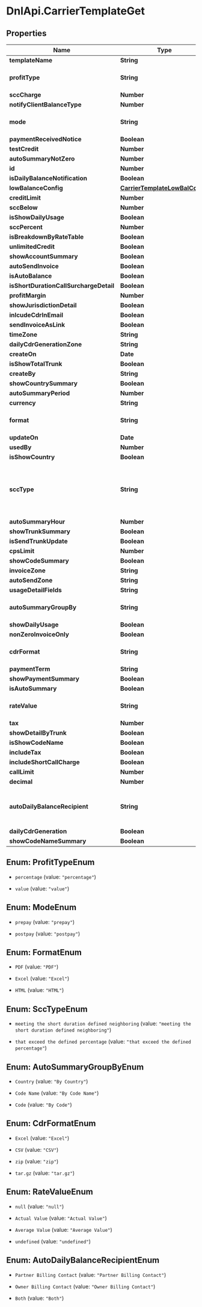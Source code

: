 # DnlApi.CarrierTemplateGet

## Properties
Name | Type | Description | Notes
------------ | ------------- | ------------- | -------------
**templateName** | **String** |  | [optional] 
**profitType** | **String** |  | [optional] [default to &#39;percentage&#39;]
**sccCharge** | **Number** |  | [optional] 
**notifyClientBalanceType** | **Number** |  | [optional] 
**mode** | **String** |  | [optional] [default to &#39;prepay&#39;]
**paymentReceivedNotice** | **Boolean** |  | [optional] 
**testCredit** | **Number** |  | [optional] 
**autoSummaryNotZero** | **Number** |  | [optional] 
**id** | **Number** |  | [optional] 
**isDailyBalanceNotification** | **Boolean** |  | [optional] 
**lowBalanceConfig** | [**CarrierTemplateLowBalConfig**](CarrierTemplateLowBalConfig.md) |  | [optional] 
**creditLimit** | **Number** |  | [optional] 
**sccBelow** | **Number** |  | [optional] 
**isShowDailyUsage** | **Boolean** |  | [optional] 
**sccPercent** | **Number** |  | [optional] 
**isBreakdownByRateTable** | **Boolean** |  | [optional] 
**unlimitedCredit** | **Boolean** |  | [optional] 
**showAccountSummary** | **Boolean** |  | [optional] 
**autoSendInvoice** | **Boolean** |  | [optional] 
**isAutoBalance** | **Boolean** |  | [optional] 
**isShortDurationCallSurchargeDetail** | **Boolean** |  | [optional] 
**profitMargin** | **Number** |  | [optional] 
**showJurisdictionDetail** | **Boolean** |  | [optional] 
**inlcudeCdrInEmail** | **Boolean** |  | [optional] 
**sendInvoiceAsLink** | **Boolean** |  | [optional] 
**timeZone** | **String** |  | [optional] 
**dailyCdrGenerationZone** | **String** |  | [optional] 
**createOn** | **Date** |  | [optional] 
**isShowTotalTrunk** | **Boolean** |  | [optional] 
**createBy** | **String** |  | [optional] 
**showCountrySummary** | **Boolean** |  | [optional] 
**autoSummaryPeriod** | **Number** |  | [optional] 
**currency** | **String** |  | [optional] 
**format** | **String** |  | [optional] [default to &#39;PDF&#39;]
**updateOn** | **Date** |  | [optional] 
**usedBy** | **Number** |  | [optional] 
**isShowCountry** | **Boolean** |  | [optional] 
**sccType** | **String** |  | [optional] [default to &#39;meeting the short duration defined neighboring&#39;]
**autoSummaryHour** | **Number** |  | [optional] 
**showTrunkSummary** | **Boolean** |  | [optional] 
**isSendTrunkUpdate** | **Boolean** |  | [optional] 
**cpsLimit** | **Number** |  | [optional] 
**showCodeSummary** | **Boolean** |  | [optional] 
**invoiceZone** | **String** |  | [optional] 
**autoSendZone** | **String** |  | [optional] 
**usageDetailFields** | **String** |  | [optional] 
**autoSummaryGroupBy** | **String** |  | [optional] [default to &#39;By Country&#39;]
**showDailyUsage** | **Boolean** |  | [optional] 
**nonZeroInvoiceOnly** | **Boolean** |  | [optional] 
**cdrFormat** | **String** |  | [optional] [default to &#39;Excel&#39;]
**paymentTerm** | **String** |  | [optional] 
**showPaymentSummary** | **Boolean** |  | [optional] 
**isAutoSummary** | **Boolean** |  | [optional] 
**rateValue** | **String** |  | [optional] [default to &#39;null&#39;]
**tax** | **Number** |  | [optional] 
**showDetailByTrunk** | **Boolean** |  | [optional] 
**isShowCodeName** | **Boolean** |  | [optional] 
**includeTax** | **Boolean** |  | [optional] 
**includeShortCallCharge** | **Boolean** |  | [optional] 
**callLimit** | **Number** |  | [optional] 
**decimal** | **Number** |  | [optional] 
**autoDailyBalanceRecipient** | **String** |  | [optional] [default to &#39;Partner Billing Contact&#39;]
**dailyCdrGeneration** | **Boolean** |  | [optional] 
**showCodeNameSummary** | **Boolean** |  | [optional] 


<a name="ProfitTypeEnum"></a>
## Enum: ProfitTypeEnum


* `percentage` (value: `"percentage"`)

* `value` (value: `"value"`)




<a name="ModeEnum"></a>
## Enum: ModeEnum


* `prepay` (value: `"prepay"`)

* `postpay` (value: `"postpay"`)




<a name="FormatEnum"></a>
## Enum: FormatEnum


* `PDF` (value: `"PDF"`)

* `Excel` (value: `"Excel"`)

* `HTML` (value: `"HTML"`)




<a name="SccTypeEnum"></a>
## Enum: SccTypeEnum


* `meeting the short duration defined neighboring` (value: `"meeting the short duration defined neighboring"`)

* `that exceed the defined percentage` (value: `"that exceed the defined percentage"`)




<a name="AutoSummaryGroupByEnum"></a>
## Enum: AutoSummaryGroupByEnum


* `Country` (value: `"By Country"`)

* `Code Name` (value: `"By Code Name"`)

* `Code` (value: `"By Code"`)




<a name="CdrFormatEnum"></a>
## Enum: CdrFormatEnum


* `Excel` (value: `"Excel"`)

* `CSV` (value: `"CSV"`)

* `zip` (value: `"zip"`)

* `tar.gz` (value: `"tar.gz"`)




<a name="RateValueEnum"></a>
## Enum: RateValueEnum


* `null` (value: `"null"`)

* `Actual Value` (value: `"Actual Value"`)

* `Average Value` (value: `"Average Value"`)

* `undefined` (value: `"undefined"`)




<a name="AutoDailyBalanceRecipientEnum"></a>
## Enum: AutoDailyBalanceRecipientEnum


* `Partner Billing Contact` (value: `"Partner Billing Contact"`)

* `Owner Billing Contact` (value: `"Owner Billing Contact"`)

* `Both` (value: `"Both"`)




